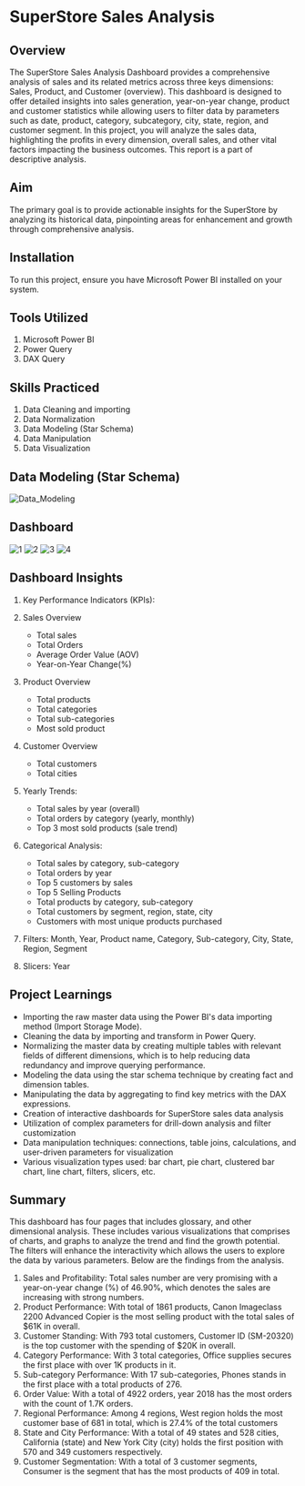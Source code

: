 # SuperStore Sales Analysis
## Overview
The SuperStore Sales Analysis Dashboard provides a comprehensive analysis of sales and its related metrics across three keys dimensions: Sales, Product, and Customer (overview). This dashboard is designed to offer detailed insights into sales generation, year-on-year change, product and customer statistics while allowing users to filter data by parameters such as date, product, category, subcategory, city, state, region, and customer segment. In this project, you will analyze the sales data, highlighting the profits in every dimension, overall sales, and other vital factors impacting the business outcomes. This report is a part of descriptive analysis.

## Aim
The primary goal is to provide actionable insights for the SuperStore by analyzing its historical data, pinpointing areas for enhancement and growth through comprehensive analysis.

## Installation
To run this project, ensure you have Microsoft Power BI installed on your system.

## Tools Utilized
1. Microsoft Power BI
2. Power Query
3. DAX Query

## Skills Practiced
1. Data Cleaning and importing
2. Data Normalization
3. Data Modeling (Star Schema)
4. Data Manipulation
5. Data Visualization

## Data Modeling (Star Schema)
![Data_Modeling](https://github.com/user-attachments/assets/e997a200-f931-4112-9056-1a1675b28452)

## Dashboard
![1](https://github.com/user-attachments/assets/f5680e4d-8824-4cf5-807c-1866b56e4664)
![2](https://github.com/user-attachments/assets/e5dd4b58-c853-4c1f-813c-d4388e017eaa)
![3](https://github.com/user-attachments/assets/34eff9a1-5cbd-45ff-8c77-dd0f807b72a4)
![4](https://github.com/user-attachments/assets/e47fe294-b085-4b61-8ee7-bf4f217eee43)

## Dashboard Insights
1. Key Performance Indicators (KPIs):
  1. Sales Overview
     - Total sales
     - Total Orders
     - Average Order Value (AOV)
     - Year-on-Year Change(%)
    
  2. Product Overview
     - Total products
     - Total categories
     - Total sub-categories
     - Most sold product

  3. Customer Overview
     - Total customers
     - Total cities

2. Yearly Trends: 
   - Total sales by year (overall)
   - Total orders by category (yearly, monthly)
   - Top 3 most sold products (sale trend)

3. Categorical Analysis:
   - Total sales by category, sub-category
   - Total orders by year
   - Top 5 customers by sales
   - Top 5 Selling Products
   - Total products by category, sub-category
   - Total customers by segment, region, state, city
   - Customers with most unique products purchased
     
4. Filters: Month, Year, Product name, Category, Sub-category, City, State, Region, Segment

5. Slicers: Year

## Project Learnings
- Importing the raw master data using the Power BI's data importing method (Import Storage Mode).
- Cleaning the data by importing and transform in Power Query.
- Normalizing the master data by creating multiple tables with relevant fields of different dimensions, which is to help reducing data redundancy and improve querying performance.
- Modeling the data using the star schema technique by creating fact and dimension tables.
- Manipulating the data by aggregating to find key metrics with the DAX expressions.
- Creation of interactive dashboards for SuperStore sales data analysis
- Utilization of complex parameters for drill-down analysis and filter customization
- Data manipulation techniques: connections, table joins, calculations, and user-driven parameters for visualization
- Various visualization types used: bar chart, pie chart, clustered bar chart, line chart, filters, slicers, etc.
  
## Summary
This dashboard has four pages that includes glossary, and other dimensional analysis. These includes various visualizations that comprises of charts, and graphs to analyze the trend and find the growth potential. The filters will enhance the interactivity which allows the users to explore the data by various parameters. Below are the findings from the analysis.

1. Sales and Profitability: Total sales number are very promising with a year-on-year change (%) of 46.90%, which denotes the sales are increasing with strong numbers.
2. Product Performance: With total of 1861 products, Canon Imageclass 2200 Advanced Copier is the most selling product with the total sales of $61K in overall.
3. Customer Standing: With 793 total customers, Customer ID (SM-20320) is the top customer with the spending of $20K in overall.
4. Category Performance: With 3 total categories, Office supplies secures the first place with over 1K products in it.
5. Sub-category Performance: With 17 sub-categories, Phones stands in the first place with a total products of 276.
6. Order Value: With a total of 4922 orders, year 2018 has the most orders with the count of 1.7K orders.
7. Regional Performance: Among 4 regions, West region holds the most customer base of 681 in total, which is 27.4% of the total customers
8. State and City Performance: With a total of 49 states and 528 cities, California (state) and New York City (city) holds the first position with 570 and 349 customers respectively.
9. Customer Segmentation: With a total of 3 customer segments, Consumer is the segment that has the most products of 409 in total.
